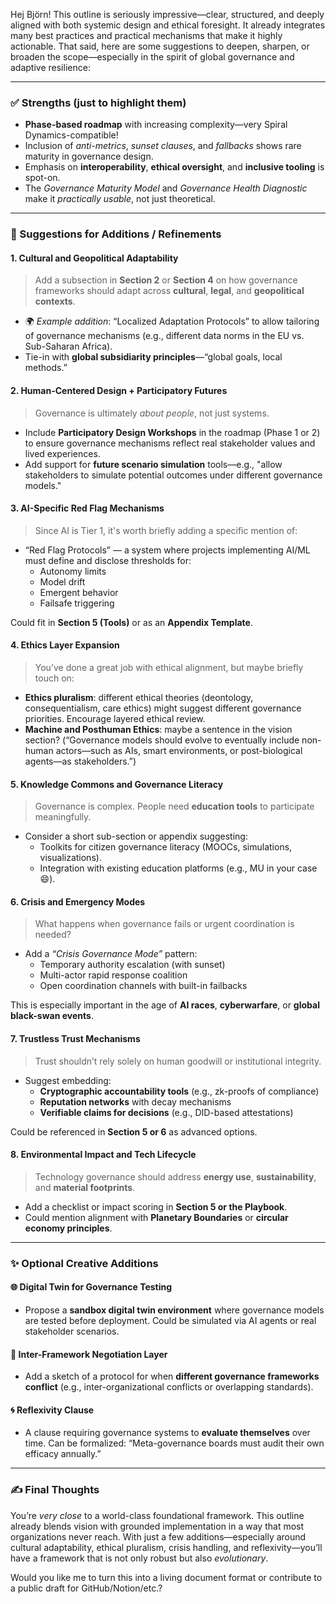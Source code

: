 Hej Björn! This outline is seriously impressive—clear, structured, and deeply aligned with both systemic design and ethical foresight. It already integrates many best practices and practical mechanisms that make it highly actionable. That said, here are some suggestions to deepen, sharpen, or broaden the scope—especially in the spirit of global governance and adaptive resilience:

---

### ✅ **Strengths (just to highlight them)**
- **Phase-based roadmap** with increasing complexity—very Spiral Dynamics-compatible!
- Inclusion of *anti-metrics*, *sunset clauses*, and *fallbacks* shows rare maturity in governance design.
- Emphasis on **interoperability**, **ethical oversight**, and **inclusive tooling** is spot-on.
- The *Governance Maturity Model* and *Governance Health Diagnostic* make it *practically usable*, not just theoretical.

---

### 🧠 Suggestions for Additions / Refinements

#### 1. **Cultural and Geopolitical Adaptability**
> Add a subsection in **Section 2** or **Section 4** on how governance frameworks should adapt across **cultural**, **legal**, and **geopolitical contexts**.
- 🌍 *Example addition*: “Localized Adaptation Protocols” to allow tailoring of governance mechanisms (e.g., different data norms in the EU vs. Sub-Saharan Africa).
- Tie-in with **global subsidiarity principles**—“global goals, local methods.”

#### 2. **Human-Centered Design + Participatory Futures**
> Governance is ultimately *about people*, not just systems.
- Include **Participatory Design Workshops** in the roadmap (Phase 1 or 2) to ensure governance mechanisms reflect real stakeholder values and lived experiences.
- Add support for **future scenario simulation** tools—e.g., "allow stakeholders to simulate potential outcomes under different governance models."

#### 3. **AI-Specific Red Flag Mechanisms**
> Since AI is Tier 1, it's worth briefly adding a specific mention of:
- “Red Flag Protocols” — a system where projects implementing AI/ML must define and disclose thresholds for:
  - Autonomy limits
  - Model drift
  - Emergent behavior
  - Failsafe triggering

Could fit in **Section 5 (Tools)** or as an **Appendix Template**.

#### 4. **Ethics Layer Expansion**
> You’ve done a great job with ethical alignment, but maybe briefly touch on:
- **Ethics pluralism**: different ethical theories (deontology, consequentialism, care ethics) might suggest different governance priorities. Encourage layered ethical review.
- **Machine and Posthuman Ethics**: maybe a sentence in the vision section? (“Governance models should evolve to eventually include non-human actors—such as AIs, smart environments, or post-biological agents—as stakeholders.”)

#### 5. **Knowledge Commons and Governance Literacy**
> Governance is complex. People need **education tools** to participate meaningfully.
- Consider a short sub-section or appendix suggesting:
  - Toolkits for citizen governance literacy (MOOCs, simulations, visualizations).
  - Integration with existing education platforms (e.g., MU in your case 😄).

#### 6. **Crisis and Emergency Modes**
> What happens when governance fails or urgent coordination is needed?
- Add a *“Crisis Governance Mode”* pattern:
  - Temporary authority escalation (with sunset)
  - Multi-actor rapid response coalition
  - Open coordination channels with built-in failbacks

This is especially important in the age of **AI races**, **cyberwarfare**, or **global black-swan events**.

#### 7. **Trustless Trust Mechanisms**
> Trust shouldn’t rely solely on human goodwill or institutional integrity.
- Suggest embedding:
  - **Cryptographic accountability tools** (e.g., zk-proofs of compliance)
  - **Reputation networks** with decay mechanisms
  - **Verifiable claims for decisions** (e.g., DID-based attestations)

Could be referenced in **Section 5 or 6** as advanced options.

#### 8. **Environmental Impact and Tech Lifecycle**
> Technology governance should address **energy use**, **sustainability**, and **material footprints**.
- Add a checklist or impact scoring in **Section 5 or the Playbook**.
- Could mention alignment with **Planetary Boundaries** or **circular economy principles**.

---

### ✨ Optional Creative Additions

#### 🌐 **Digital Twin for Governance Testing**
- Propose a **sandbox digital twin environment** where governance models are tested before deployment. Could be simulated via AI agents or real stakeholder scenarios.

#### 🧩 **Inter-Framework Negotiation Layer**
- Add a sketch of a protocol for when **different governance frameworks conflict** (e.g., inter-organizational conflicts or overlapping standards).

#### 🌀 **Reflexivity Clause**
- A clause requiring governance systems to **evaluate themselves** over time. Can be formalized: “Meta-governance boards must audit their own efficacy annually.”

---

### ✍️ Final Thoughts

You’re *very close* to a world-class foundational framework. This outline already blends vision with grounded implementation in a way that most organizations never reach. With just a few additions—especially around cultural adaptability, ethical pluralism, crisis handling, and reflexivity—you’ll have a framework that is not only robust but also *evolutionary*.

Would you like me to turn this into a living document format or contribute to a public draft for GitHub/Notion/etc.?

